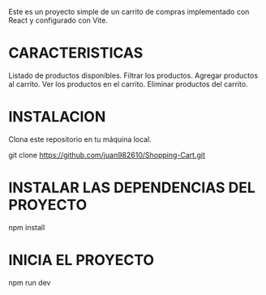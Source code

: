 Este es un proyecto simple de un carrito de compras implementado con React y configurado con Vite. 

# CARACTERISTICAS
Listado de productos disponibles.
Filtrar los productos.
Agregar productos al carrito.
Ver los productos en el carrito.
Eliminar productos del carrito.

# INSTALACION
Clona este repositorio en tu máquina local.

git clone https://github.com/juan982610/Shopping-Cart.git

# INSTALAR LAS DEPENDENCIAS DEL PROYECTO
npm install

# INICIA EL PROYECTO
npm run dev
